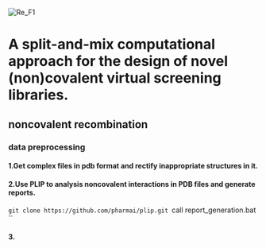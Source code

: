 ![Re_F1](https://github.com/xxh1999/reconstructed_libraries/assets/94356070/86ffa86b-29d9-4cdb-89de-8974da1d3892)
# A split-and-mix computational approach for the design of novel (non)covalent virtual screening libraries.
## noncovalent recombination
### data preprocessing
#### 1.Get complex files in pdb format and rectify inappropriate structures in it.
#### 2.Use PLIP to analysis noncovalent interactions in PDB files and generate reports. 
``git clone https://github.com/pharmai/plip.git
``call report_generation.bat
``
#### 3.

